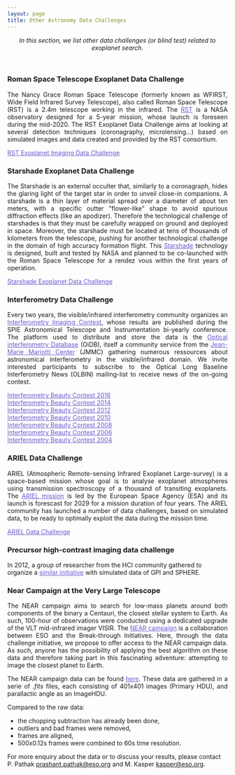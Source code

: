 ```yaml
---
layout: page
title: Other Astronomy Data Challenges
---
```

<link rel="stylesheet" href="https://www.w3schools.com/w3css/4/w3.css">

<i><center>In this section, we list other data challenges (or blind test) related to exoplanet search.</center></i>

<br>

### Roman Space Telescope Exoplanet Data Challenge ###
<p style='text-align: justify;'>The Nancy Grace Roman Space Telescope (formerly known as WFIRST, Wide Field Infrared Survey Telescope), also called Roman Space Telescope (RST) is a 2.4m telescope working in the infrared. The <a href='https://roman.gsfc.nasa.gov/' style="text-decoration:underline;color:slateblue">RST</a> is a NASA observatory designed for a 5-year mission, whose launch is foreseen during the mid-2020.
The RST Exoplanet Data Challenge aims at looking at several detection techniques (coronagraphy, microlensing...) based on simulated images and data created and provided by the RST consortium.</p>

<a href="https://www.exoplanetdatachallenge.com/" style="text-decoration:underline;color:slateblue">RST Exoplanet Imaging Data Challenge</a>


### Starshade Exoplanet Data Challenge ###
<p style='text-align: justify;'>The Starshade is an external occulter that, similarly to a coronagraph, hides the glaring light of the target star in order to unveil close-in companions. A starshade is a thin layer of material spread over a diameter of about ten meters, with a specific outter "flower-like" shape to avoid spurious diffraction effects (like an apodizer). Therefore the technlogical challenge of starshades is that they must be carefully wrapped on ground and deployed in space. 
Moreover, the starshade must be located at tens of thousands of kilometers from the telescope, pushing for another technological challenge in the domain of high accuracy formation flight.
This <a href='https://exoplanets.nasa.gov/exep/technology/starshade/' style="text-decoration:underline;color:slateblue">Starshade</a> technology is designed, built and tested by NASA and planned to be co-launched with the Roman Space Telescope for a rendez vous within the first years of operation. </p>

<a href="https://exoplanets.nasa.gov/exep/technology/starshade-data-challenge/" style="text-decoration:underline;color:slateblue">Starshade Exoplanet Data Challenge</a>


### Interferometry Data Challenge ###
<p style='text-align: justify;'>Every two years, the visible/infrared interferometry community organizes an <a href='http://fmillour.com/index.php/2022/06/02/interferometry-imaging-contests/' style="text-decoration:underline;color:slateblue">Interferometry Imaging Contest</a>, whose results are published during the SPIE Astronomical Telescope and Instrumentation bi-yearly conference. 
The platform used to distribute and store the data is the <a href='https://www.jmmc.fr/english/tools/data-bases/oidb/' style="text-decoration:underline;color:slateblue">Optical interferometry Database</a> (OiDB), itself a community service from the <a href='https://www.jmmc.fr/' style="text-decoration:underline;color:slateblue">Jean-Marie Mariotti Center</a> (JMMC) gathering numerous ressources about astronomical interferometry in the visible/infrared domain. 
We invite interested participants to subscribe to the Optical Long Baseline Interferometry News (OLBIN) mailing-list to receive news of the on-going contest.</p>

<a href="http://fmillour.com/wp-content/uploads/2022/06/SPIE_Beauty_manuscript-1.pdf" style="text-decoration:underline;color:slateblue">Interferometry Beauty Contest 2016</a>
<br>
<a href="https://ore.exeter.ac.uk/repository/bitstream/handle/10871/22034/The?sequence=1" style="text-decoration:underline;color:slateblue">Interferometry Beauty Contest 2014</a>
<br>
<a href="https://arxiv.org/pdf/1207.7141.pdf" style="text-decoration:underline;color:slateblue">Interferometry Beauty Contest 2012</a>
<br>
<a href="https://arxiv.org/pdf/1007.4473.pdf" style="text-decoration:underline;color:slateblue">Interferometry Beauty Contest 2010</a>
<br>
<a href="https://www.spiedigitallibrary.org/conference-proceedings-of-spie/7013/70131N/2008-imaging-beauty-contest/10.1117/12.788903.short#_=_" style="text-decoration:underline;color:slateblue">Interferometry Beauty Contest 2008</a>
<br>
<a href="https://www.researchgate.net/profile/Sridharan-Rengaswamy/publication/252071405_2006_Interferometry_Imaging_Beauty_Contest_-_art_no_62681U/links/596867cba6fdcc18ea66e9f9/2006-Interferometry-Imaging-Beauty-Contest-art-no-62681U.pdf" style="text-decoration:underline;color:slateblue">Interferometry Beauty Contest 2006</a>
<br>
<a href="https://arxiv.org/pdf/1007.4473.pdf](https://ui.adsabs.harvard.edu/abs/2004AAS...20515318L/abstract" style="text-decoration:underline;color:slateblue">Interferometry Beauty Contest 2004</a>


### ARIEL Data Challenge ###
<p style='text-align: justify;'>ARIEL (Atmospheric Remote-sensing Infrared Exoplanet Large-survey) is a space-based mission whose goal is to analyse exoplanet atmospheres using transmission spectroscopy of a thousand of transiting exoplanets. The <a href='https://arielmission.space/' style="text-decoration:underline;color:slateblue">ARIEL mission</a> is led by the European Space Agency (ESA) and its launch is forescast for 2029 for a mission duration of four years. 
The ARIEL community has launched a number of data challenges, based on simulated data, to be ready to optimally exploit the data during the mission time.</p>

<a href="https://arielmission.space/index.php/data-challenges/" style="text-decoration:underline;color:slateblue">ARIEL Data Challenge</a>



### Precursor high-contrast imaging data challenge ###
In 2012, a group of researcher from the HCI community gathered to organize a <a href="https://citeseerx.ist.psu.edu/document?repid=rep1&type=pdf&doi=c5a8255881e2f986860b4802d61e579ed0ea73f1" style="text-decoration:underline;color:slateblue">similar initiative</a> with simulated data of GPI and SPHERE.



### Near Campaign at the Very Large Telescope ###
<p style='text-align: justify;'>The NEAR campaign aims to search for low-mass planets around both components of the binary a Centauri, the closest stellar system to Earth. 
As such, 100-hour of observations were conducted using a dedicated upgrade of the VLT mid-infrared imager VISIR. 
The <a href='https://www.eso.org/sci/publications/messenger/archive/no.178-dec19/messenger-no178-5-9.pdf' style="text-decoration:underline;color:slateblue">NEAR campaign</a> is a collaboration between ESO and the Break-through Initiatives. 
Here, through the data challenge initiative, we propose to offer access to the NEAR campaign data. 
As such, anyone has the possibility of applying the best algorithm on these data and therefore taking part in this fascinating adventure: attempting to image the closest planet to Earth.</p>

<p style='text-align: justify;'>The NEAR campaign data can be found <a href='<ftp://ftp.eso.org/projects/aosimul/NEAR_Campaign_data/' style="text-decoration:underline;color:slateblue">here</a>. These data are gathered in a serie of <em>.fits</em> files, each consisting of 401x401 images (Primary HDU), and parallactic angle as an ImageHDU.</p> 

Compared to the raw data: 
* the chopping subtraction has already been done, 
* outliers and bad frames were removed, 
* frames are aligned, 
* 500x0.12s frames were combined to 60s time resolution.

For more enquiry about the data or to discuss your results, please contact P. Pathak <a href="mailto:prashant.pathak@eso.org" style="text-decoration:underline;color:slateblue">prashant.pathak@eso.org</a> and M. Kasper <a href="mailto:kasper@eso.org" style="text-decoration:underline;color:slateblue">kasper@eso.org</a>.
